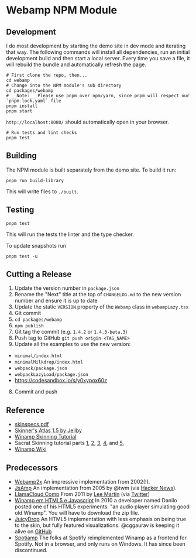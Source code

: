 # Webamp NPM Module

## Development

I do most development by starting the demo site in dev mode and iterating that way. The following commands will install all dependencies, run an initial development build and then start a local server. Every time you save a file, it will rebuild the bundle and automatically refresh the page.

    # First clone the repo, then...
    cd webamp
    # Change into the NPM module's sub directory
    cd packages/webamp
    # __Note:__ Please use pnpm over npm/yarn, since pnpm will respect our `pnpm-lock.yaml` file
    pnpm install
    pnpm start

`http://localhost:8080/` should automatically open in your browser.

    # Run tests and lint checks
    pnpm test

## Building

The NPM module is built separately from the demo site. To build it run:

    pnpm run build-library

This will write files to `./built`.

## Testing

    pnpm test

This will run the tests the linter and the type checker.

To update snapshots run

    pnpm test -u

## Cutting a Release

1. Update the version number in `package.json`
2. Rename the "Next" title at the top of `CHANGELOG.md` to the new version number and ensure it is up to date
3. Update the static `VERSION` property of the `Webamp` class in `webampLazy.tsx`
4. Git commit
5. `cd packages/webamp`
6. `npm publish`
7. Git tag the commit (e.g. `1.4.2` or `1.4.3-beta.3`)
8. Push tag to GitHub `git push origin <TAG_NAME>`
9. Update all the examples to use the new version:

- `minimal/index.html`
- `minimalMilkdrop/index.html`
- `webpack/package.json`
- `webpackLazyLoad/package.json`
- https://codesandbox.io/s/y0xypox60z

8. Commit and push

## Reference

- [skinspecs.pdf](http://members.xoom.it/skinart/tutorial/skinspecs..pdf)
- [Skinner's Atlas 1.5 by Jellby](http://forums.winamp.com/showthread.php?p=951257)
- [Winamp Skinning Tutorial](http://people.xmms2.org/~tru/promoe/Winamp_skinning_tutorial_1_5_0.pdf)
- Sacrat Skinning tutorial parts [1](http://www.hugi.scene.org/online/hugi26/hugi%2026%20-%20graphics%20skinning%20sacrat%20winamp%20skinning%20tutorial%20-%201.htm), [2](http://www.hugi.scene.org/online/hugi26/hugi%2026%20-%20graphics%20skinning%20sacrat%20winamp%20skinning%20tutorial%20-%202.htm), [3](http://www.hugi.scene.org/online/hugi26/hugi%2026%20-%20graphics%20skinning%20sacrat%20winamp%20skinning%20tutorial%20-%203.htm), [4](http://www.hugi.scene.org/online/hugi26/hugi%2026%20-%20graphics%20skinning%20sacrat%20winamp%20skinning%20tutorial%20-%204.htm), and [5](http://www.hugi.scene.org/online/hugi26/hugi%2026%20-%20graphics%20skinning%20sacrat%20winamp%20skinning%20tutorial%20-%205.htm),
- [Winamp Wiki](http://wiki.winamp.com/wiki/Creating_Classic_Skins)

## Predecessors

- [Webamp2x](http://forums.winamp.com/showthread.php?threadid=91850) An
  impressive implementation from 2002(!).
- [JsAmp](http://freecog.net/2005/jsamp/demo/MainWindow.xhtml) An implementation from 2005 by @twm (via [Hacker News](https://news.ycombinator.com/item?id=15317723)).
- [LlamaCloud Comp](https://vimeo.com/20149683) From 2011 by [Lee Martin](http://www.leemartin.com/) (via [Twitter](https://twitter.com/leemartin/status/910235793737814017))
- [Winamp em HTML5 e Javascript](http://www.tidbits.com.br/winamp-em-html5-e-javascript)
  In 2010 a developer named Danilo posted one of his HTML5 experiments: "an
  audio player simulating good old Winamp". You will have to download the zip
  file.
- [JuicyDrop](http://cggaurav.github.io/juicydrop/) An HTML5 implementation with
  less emphasis on being true to the skin, but fully featured visualizations.
  @cggaurav is keeping it alive on [GitHub](https://github.com/cggaurav/juicydrop)
- [Spotiamp](https://web.archive.org/web/20160109180426/http://spotiamp.com/)
  The folks at Spotify reimplemented Winamp as a frontend for Spotify. Not in a
  browser, and only runs on Windows. It has since been discontinued.
